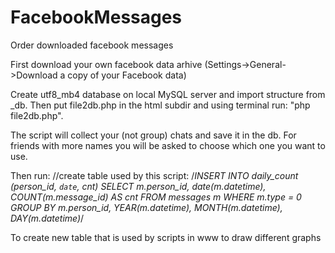 # FacebookMessages
Order downloaded facebook messages


First download your own facebook data arhive (Settings->General->Download a copy of your Facebook data)

Create utf8_mb4 database on local MySQL server and import structure from _db. Then put file2db.php in the html subdir and using terminal run: "php file2db.php".

The script will collect your (not group) chats and save it in the db. For friends with more names you will be asked to choose which one you want to use. 

Then run:
//create table used by this script:
/*INSERT INTO daily_count (person_id, `date`, cnt)
SELECT m.person_id, date(m.datetime), COUNT(m.message_id) AS cnt
FROM messages m
WHERE m.type = 0
GROUP BY m.person_id, YEAR(m.datetime), MONTH(m.datetime), DAY(m.datetime)*/

To create new table that is used by scripts in www to draw different graphs
